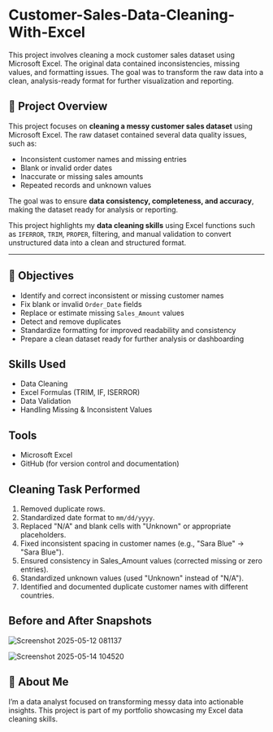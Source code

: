 # Customer-Sales-Data-Cleaning-With-Excel
This project involves cleaning a mock customer sales dataset using Microsoft Excel. The original data contained inconsistencies, missing values, and formatting issues. The goal was to transform the raw data into a clean, analysis-ready format for further visualization and reporting.

## 📌 Project Overview

This project focuses on **cleaning a messy customer sales dataset** using Microsoft Excel. The raw dataset contained several data quality issues, such as:

- Inconsistent customer names and missing entries  
- Blank or invalid order dates  
- Inaccurate or missing sales amounts  
- Repeated records and unknown values

The goal was to ensure **data consistency, completeness, and accuracy**, making the dataset ready for analysis or reporting.

This project highlights my **data cleaning skills** using Excel functions such as `IFERROR`, `TRIM`, `PROPER`, filtering, and manual validation to convert unstructured data into a clean and structured format.

---

## 🎯 Objectives

- Identify and correct inconsistent or missing customer names
- Fix blank or invalid `Order_Date` fields
- Replace or estimate missing `Sales_Amount` values
- Detect and remove duplicates
- Standardize formatting for improved readability and consistency
- Prepare a clean dataset ready for further analysis or dashboarding


## Skills Used
- Data Cleaning
- Excel Formulas (TRIM, IF, ISERROR)
- Data Validation
- Handling Missing & Inconsistent Values

## Tools
- Microsoft Excel
- GitHub (for version control and documentation)

## Cleaning Task Performed
1. Removed duplicate rows.
2. Standardized date format to `mm/dd/yyyy`.
3. Replaced "N/A" and blank cells with "Unknown" or appropriate placeholders.
4. Fixed inconsistent spacing in customer names (e.g., "Sara  Blue" → "Sara Blue").
5. Ensured consistency in Sales_Amount values (corrected missing or zero entries).
6. Standardized unknown values (used "Unknown" instead of "N/A").
7. Identified and documented duplicate customer names with different countries.

## Before and After Snapshots
![Screenshot 2025-05-12 081137](https://github.com/user-attachments/assets/bb9dfacf-d7b1-4696-bc76-0844fd91fc67)

![Screenshot 2025-05-14 104520](https://github.com/user-attachments/assets/661c186e-cea8-4bf8-8110-fdb5e614dac9)

<!-- No insights included; this project focuses solely on cleaning the dataset. -->

## 📌 About Me

I’m a data analyst focused on transforming messy data into actionable insights. This project is part of my portfolio showcasing my Excel data cleaning skills.
